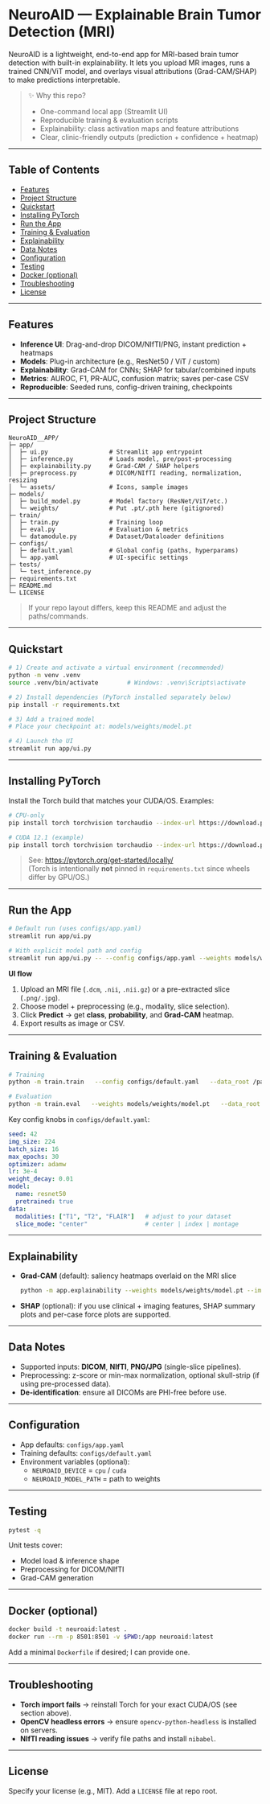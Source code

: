# NeuroAID — Explainable Brain Tumor Detection (MRI)

NeuroAID is a lightweight, end-to-end app for MRI-based brain tumor detection with
built-in explainability. It lets you upload MR images, runs a trained CNN/ViT model,
and overlays visual attributions (Grad-CAM/SHAP) to make predictions interpretable.

> ✨ Why this repo?
> - One-command local app (Streamlit UI)
> - Reproducible training & evaluation scripts
> - Explainability: class activation maps and feature attributions
> - Clear, clinic-friendly outputs (prediction + confidence + heatmap)

---

## Table of Contents
- [Features](#features)
- [Project Structure](#project-structure)
- [Quickstart](#quickstart)
- [Installing PyTorch](#installing-pytorch)
- [Run the App](#run-the-app)
- [Training & Evaluation](#training--evaluation)
- [Explainability](#explainability)
- [Data Notes](#data-notes)
- [Configuration](#configuration)
- [Testing](#testing)
- [Docker (optional)](#docker-optional)
- [Troubleshooting](#troubleshooting)
- [License](#license)

---

## Features
- **Inference UI**: Drag-and-drop DICOM/NIfTI/PNG, instant prediction + heatmaps
- **Models**: Plug-in architecture (e.g., ResNet50 / ViT / custom)
- **Explainability**: Grad-CAM for CNNs; SHAP for tabular/combined inputs
- **Metrics**: AUROC, F1, PR-AUC, confusion matrix; saves per-case CSV
- **Reproducible**: Seeded runs, config-driven training, checkpoints

---

## Project Structure

```
NeuroAID__APP/
├─ app/
│  ├─ ui.py                 # Streamlit app entrypoint
│  ├─ inference.py          # Loads model, pre/post-processing
│  ├─ explainability.py     # Grad-CAM / SHAP helpers
│  ├─ preprocess.py         # DICOM/NIfTI reading, normalization, resizing
│  └─ assets/               # Icons, sample images
├─ models/
│  ├─ build_model.py        # Model factory (ResNet/ViT/etc.)
│  └─ weights/              # Put .pt/.pth here (gitignored)
├─ train/
│  ├─ train.py              # Training loop
│  ├─ eval.py               # Evaluation & metrics
│  └─ datamodule.py         # Dataset/Dataloader definitions
├─ configs/
│  ├─ default.yaml          # Global config (paths, hyperparams)
│  └─ app.yaml              # UI-specific settings
├─ tests/
│  └─ test_inference.py
├─ requirements.txt
├─ README.md
└─ LICENSE
```

> If your repo layout differs, keep this README and adjust the paths/commands.

---

## Quickstart

```bash
# 1) Create and activate a virtual environment (recommended)
python -m venv .venv
source .venv/bin/activate        # Windows: .venv\Scripts\activate

# 2) Install dependencies (PyTorch installed separately below)
pip install -r requirements.txt

# 3) Add a trained model
# Place your checkpoint at: models/weights/model.pt

# 4) Launch the UI
streamlit run app/ui.py
```

---

## Installing PyTorch

Install the Torch build that matches your CUDA/OS. Examples:

```bash
# CPU-only
pip install torch torchvision torchaudio --index-url https://download.pytorch.org/whl/cpu

# CUDA 12.1 (example)
pip install torch torchvision torchaudio --index-url https://download.pytorch.org/whl/cu121
```

> See: https://pytorch.org/get-started/locally/  
> (Torch is intentionally **not** pinned in `requirements.txt` since wheels differ by GPU/OS.)

---

## Run the App

```bash
# Default run (uses configs/app.yaml)
streamlit run app/ui.py

# With explicit model path and config
streamlit run app/ui.py -- --config configs/app.yaml --weights models/weights/model.pt
```

**UI flow**
1. Upload an MRI file (`.dcm`, `.nii`, `.nii.gz`) or a pre-extracted slice (`.png/.jpg`).
2. Choose model + preprocessing (e.g., modality, slice selection).
3. Click **Predict** → get **class**, **probability**, and **Grad-CAM** heatmap.
4. Export results as image or CSV.

---

## Training & Evaluation

```bash
# Training
python -m train.train   --config configs/default.yaml   --data_root /path/to/dataset   --out_dir runs/experiment_01

# Evaluation
python -m train.eval   --weights models/weights/model.pt   --data_root /path/to/valset   --out_dir runs/eval_01
```

Key config knobs in `configs/default.yaml`:
```yaml
seed: 42
img_size: 224
batch_size: 16
max_epochs: 30
optimizer: adamw
lr: 3e-4
weight_decay: 0.01
model:
  name: resnet50
  pretrained: true
data:
  modalities: ["T1", "T2", "FLAIR"]   # adjust to your dataset
  slice_mode: "center"                # center | index | montage
```

---

## Explainability

- **Grad-CAM** (default): saliency heatmaps overlaid on the MRI slice  
  ```bash
  python -m app.explainability --weights models/weights/model.pt --image path/to/img.png
  ```
- **SHAP** (optional): if you use clinical + imaging features, SHAP summary plots and per-case force plots are supported.

---

## Data Notes

- Supported inputs: **DICOM**, **NIfTI**, **PNG/JPG** (single-slice pipelines).
- Preprocessing: z-score or min-max normalization, optional skull-strip (if using pre-processed data).
- **De-identification**: ensure all DICOMs are PHI-free before use.

---

## Configuration

- App defaults: `configs/app.yaml`
- Training defaults: `configs/default.yaml`
- Environment variables (optional):
  - `NEUROAID_DEVICE` = `cpu` / `cuda`
  - `NEUROAID_MODEL_PATH` = path to weights

---

## Testing

```bash
pytest -q
```

Unit tests cover:
- Model load & inference shape
- Preprocessing for DICOM/NIfTI
- Grad-CAM generation

---

## Docker (optional)

```bash
docker build -t neuroaid:latest .
docker run --rm -p 8501:8501 -v $PWD:/app neuroaid:latest
```

Add a minimal `Dockerfile` if desired; I can provide one.

---

## Troubleshooting

- **Torch import fails** → reinstall Torch for your exact CUDA/OS (see section above).
- **OpenCV headless errors** → ensure `opencv-python-headless` is installed on servers.
- **NIfTI reading issues** → verify file paths and install `nibabel`.

---

## License
Specify your license (e.g., MIT). Add a `LICENSE` file at repo root.
